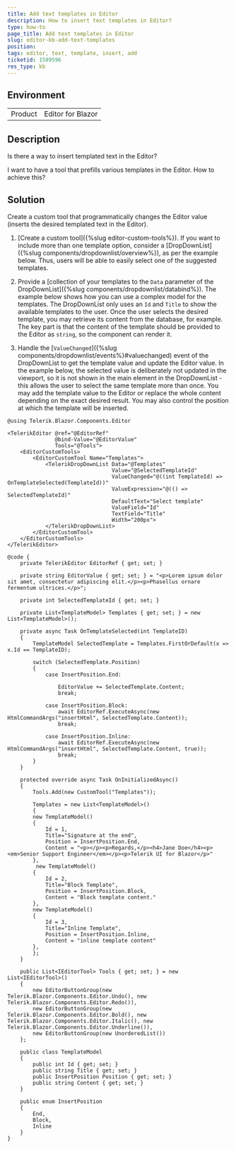 ```yaml
---
title: Add text templates in Editor
description: How to insert text templates in Editor?
type: how-to
page_title: Add text templates in Editor
slug: editor-kb-add-text-templates
position: 
tags: editor, text, template, insert, add
ticketid: 1589596
res_type: kb
---
```


## Environment
<table>
	<tbody>
		<tr>
			<td>Product</td>
			<td>Editor for Blazor</td>
		</tr>
	</tbody>
</table>


## Description

Is there a way to insert templated text in the Editor?

I want to have a tool that prefills various templates in the Editor. How to achieve this?

## Solution

Create a custom tool that programmatically changes the Editor value (inserts the desired templated text in the Editor).

1. [Create a custom tool]({%slug editor-custom-tools%}). If you want to include more than one template option, consider a [DropDownList]({%slug components/dropdownlist/overview%}), as per the example below. Thus, users will be able to easily select one of the suggested templates.

1. Provide a [collection of your templates to the `Data` parameter of the DropDownList]({%slug components/dropdownlist/databind%}). The example below shows how you can use a complex model for the templates. The DropDownList only uses an `Id` and `Title` to show the available templates to the user. Once the user selects the desired template, you may retrieve its content from the database, for example. The key part is that the content of the template should be provided to the Editor as `string`, so the component can render it.

1. Handle the [`ValueChanged`]({%slug components/dropdownlist/events%}#valuechanged) event of the DropDownList to get the template value and update the Editor value. In the example below, the selected value is deliberately not updated in the viewport, so it is not shown in the main element in the DropDownList - this allows the user to select the same template more than once. You may add the template value to the Editor or replace the whole content depending on the exact desired result. You may also control the position at which the template will be inserted.

````RAZOR
@using Telerik.Blazor.Components.Editor

<TelerikEditor @ref="@EditorRef"
               @bind-Value="@EditorValue"
               Tools="@Tools">
    <EditorCustomTools>
        <EditorCustomTool Name="Templates">
            <TelerikDropDownList Data="@Templates"
                                 Value="@SelectedTemplateId"
                                 ValueChanged="@((int TemplateId) => OnTemplateSelected(TemplateId))"
                                 ValueExpression="@(() => SelectedTemplateId)"
                                 DefaultText="Select template"
                                 ValueField="Id"
                                 TextField="Title"
                                 Width="200px">
            </TelerikDropDownList>
        </EditorCustomTool>
    </EditorCustomTools>
</TelerikEditor>

@code {
    private TelerikEditor EditorRef { get; set; }

    private string EditorValue { get; set; } = "<p>Lorem ipsum dolor sit amet, consectetur adipiscing elit.</p><p>Phasellus ornare fermentum ultrices.</p>";

    private int SelectedTemplateId { get; set; }

    private List<TemplateModel> Templates { get; set; } = new List<TemplateModel>();

    private async Task OnTemplateSelected(int TemplateID)
    {
        TemplateModel SelectedTemplate = Templates.FirstOrDefault(x => x.Id == TemplateID);

        switch (SelectedTemplate.Position)
        {
            case InsertPosition.End:

                EditorValue += SelectedTemplate.Content;
                break;

            case InsertPosition.Block:
                await EditorRef.ExecuteAsync(new HtmlCommandArgs("insertHtml", SelectedTemplate.Content));
                break;

            case InsertPosition.Inline:
                await EditorRef.ExecuteAsync(new HtmlCommandArgs("insertHtml", SelectedTemplate.Content, true));
                break;
        }
    }

    protected override async Task OnInitializedAsync()
    {
        Tools.Add(new CustomTool("Templates"));

        Templates = new List<TemplateModel>()
        {
        new TemplateModel()
        {
            Id = 1,
            Title="Signature at the end",
            Position = InsertPosition.End,
            Content = "<p></p><p>Regards,</p><h4>Jane Doe</h4><p><em>Senior Support Engineer</em></p><p>Telerik UI for Blazor</p>"
        },
         new TemplateModel()
        {
            Id = 2,
            Title="Block Template",
            Position = InsertPosition.Block,
            Content = "Block template content."
        },
        new TemplateModel()
        {
            Id = 3,
            Title="Inline Template",
            Position = InsertPosition.Inline,
            Content = "inline template content"
        },
        };
    }

    public List<IEditorTool> Tools { get; set; } = new List<IEditorTool>()
    {
        new EditorButtonGroup(new Telerik.Blazor.Components.Editor.Undo(), new Telerik.Blazor.Components.Editor.Redo()),
        new EditorButtonGroup(new Telerik.Blazor.Components.Editor.Bold(), new Telerik.Blazor.Components.Editor.Italic(), new Telerik.Blazor.Components.Editor.Underline()),
        new EditorButtonGroup(new UnorderedList())
    };

    public class TemplateModel
    {
        public int Id { get; set; }
        public string Title { get; set; }
        public InsertPosition Position { get; set; }
        public string Content { get; set; }
    }

    public enum InsertPosition
    {
        End,
        Block,
        Inline
    }
}
````

